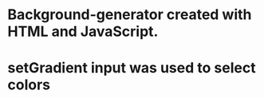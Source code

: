 # Background-generator created with HTML and JavaScript. 
# setGradient input was used to select colors
